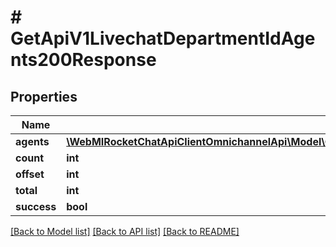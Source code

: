 # # GetApiV1LivechatDepartmentIdAgents200Response

## Properties

Name | Type | Description | Notes
------------ | ------------- | ------------- | -------------
**agents** | [**\WebMIRocketChatApiClientOmnichannelApi\Model\GetApiV1LivechatDepartmentIdAgents200ResponseAgentsInner[]**](GetApiV1LivechatDepartmentIdAgents200ResponseAgentsInner.md) |  | [optional]
**count** | **int** |  | [optional]
**offset** | **int** |  | [optional]
**total** | **int** |  | [optional]
**success** | **bool** |  | [optional]

[[Back to Model list]](../../README.md#models) [[Back to API list]](../../README.md#endpoints) [[Back to README]](../../README.md)
